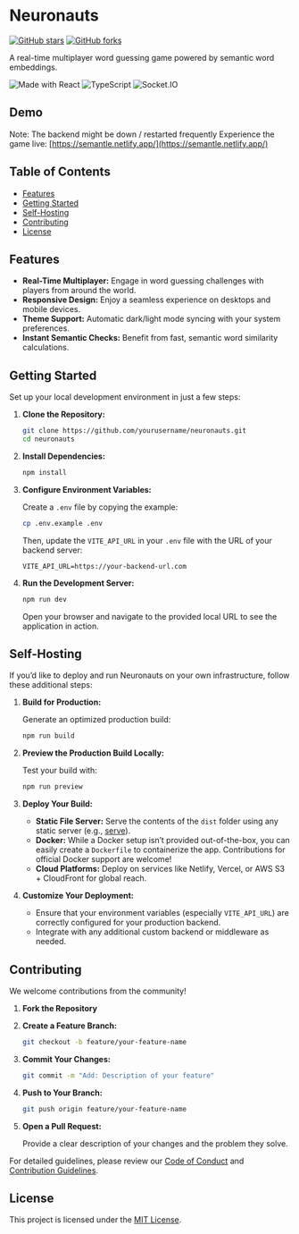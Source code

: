 # Neuronauts

[![GitHub stars](https://img.shields.io/github/stars/majicmaj/neuronauts?style=social)](https://github.com/majicmaj/neuronauts/stargazers)
[![GitHub forks](https://img.shields.io/github/forks/majicmaj/neuronauts?style=social)](https://github.com/majicmaj/neuronauts/network)

A real-time multiplayer word guessing game powered by semantic word embeddings.

<img alt="Made with React" src="https://img.shields.io/badge/React-20232A?logo=react&amp;logoColor=61DAFB">
<img alt="TypeScript" src="https://img.shields.io/badge/TypeScript-007ACC?logo=typescript&amp;logoColor=white">
<img alt="Socket.IO" src="https://img.shields.io/badge/Socket.io-010101?logo=socket.io&amp;logoColor=white">

## Demo

Note: The backend might be down / restarted frequently
Experience the game live: [https://semantle.netlify.app/](https://semantle.netlify.app/)

## Table of Contents

- [Features](#features)
- [Getting Started](#getting-started)
- [Self-Hosting](#self-hosting)
- [Contributing](#contributing)
- [License](#license)

## Features

- **Real-Time Multiplayer:** Engage in word guessing challenges with players from around the world.
- **Responsive Design:** Enjoy a seamless experience on desktops and mobile devices.
- **Theme Support:** Automatic dark/light mode syncing with your system preferences.
- **Instant Semantic Checks:** Benefit from fast, semantic word similarity calculations.

## Getting Started

Set up your local development environment in just a few steps:

1. **Clone the Repository:**

   ```bash
   git clone https://github.com/yourusername/neuronauts.git
   cd neuronauts
   ```

2. **Install Dependencies:**

   ```bash
   npm install
   ```

3. **Configure Environment Variables:**

   Create a `.env` file by copying the example:

   ```bash
   cp .env.example .env
   ```

   Then, update the `VITE_API_URL` in your `.env` file with the URL of your backend server:

   ```dotenv
   VITE_API_URL=https://your-backend-url.com
   ```

4. **Run the Development Server:**

   ```bash
   npm run dev
   ```

   Open your browser and navigate to the provided local URL to see the application in action.

## Self-Hosting

If you’d like to deploy and run Neuronauts on your own infrastructure, follow these additional steps:

1. **Build for Production:**

   Generate an optimized production build:

   ```bash
   npm run build
   ```

2. **Preview the Production Build Locally:**

   Test your build with:

   ```bash
   npm run preview
   ```

3. **Deploy Your Build:**

   - **Static File Server:** Serve the contents of the `dist` folder using any static server (e.g., [serve](https://www.npmjs.com/package/serve)).
   - **Docker:** While a Docker setup isn’t provided out-of-the-box, you can easily create a `Dockerfile` to containerize the app. Contributions for official Docker support are welcome!
   - **Cloud Platforms:** Deploy on services like Netlify, Vercel, or AWS S3 + CloudFront for global reach.

4. **Customize Your Deployment:**

   - Ensure that your environment variables (especially `VITE_API_URL`) are correctly configured for your production backend.
   - Integrate with any additional custom backend or middleware as needed.

## Contributing

We welcome contributions from the community!

1. **Fork the Repository**
2. **Create a Feature Branch:**

   ```bash
   git checkout -b feature/your-feature-name
   ```

3. **Commit Your Changes:**

   ```bash
   git commit -m "Add: Description of your feature"
   ```

4. **Push to Your Branch:**

   ```bash
   git push origin feature/your-feature-name
   ```

5. **Open a Pull Request:**

   Provide a clear description of your changes and the problem they solve.

For detailed guidelines, please review our [Code of Conduct](CODE_OF_CONDUCT.md) and [Contribution Guidelines](CONTRIBUTING.md).

## License

This project is licensed under the [MIT License](LICENSE).
